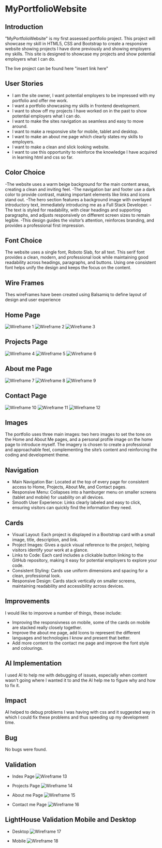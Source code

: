 # MyPortfolioWebsite

## Introduction
"MyPortfolioWebsite" is my first assessed portfolio project. This project will showcase my skill in HTML5, CSS and Bootstrap to create
a responsive website showing projects I have done previously and showing employers my skills. This site is designed to showcase my projects and 
show potential employers what I can do.

The live project can be found here "insert link here"


## User Stories
- I am the site owner, I want potential employers to be impressed with my portfolio and offer me work.
- I want a portfolio showcasing my skills in frontend development.
- I want to show off my projects I have worked on in the past to show potential employers what I can do.
- I want to make the sites navigation as seamless and easy to move around.
- I want to make a responsive site for mobile, tablet and desktop.
- I want to make an about me page which clearly states my skills to employers.
- I want to make a clean and slick looking website.
- I want to use this opportunity to reinforce the knowledge I have acquired in learning html and css so far.

## Color Choice
-The website uses a warm beige background for the main content areas, creating a clean and inviting feel. 
-The navigation bar and footer use a dark color to provide contrast, making important elements like links and icons stand out.
-The hero section features a background image with overlayed introductory text, immediately introducing me as a Full Stack Developer. 
-The text is styled for readability, with clear headings and supporting paragraphs, and adjusts responsively on different screen sizes to remain legible. 
-This design guides the visitor’s attention, reinforces branding, and provides a professional first impression.

## Font Choice
The website uses a single font, Roboto Slab, for all text. This serif font provides a clean, modern, and professional look while maintaining good readability across headings, paragraphs, and buttons. Using one consistent font helps unify the design and keeps the focus on the content.

## Wire Frames
Thes wireFrames have been created using Balsamiq to define layout of design and user experience

## Home Page
![Wireframe 1](assets/images/DesktopPage1.png)
![Wireframe 2](assets/images/IpadPage1.png)
![Wireframe 3](assets/images/PhonePage1.png)

## Projects Page
![Wireframe 4](assets/images/DesktopPage2.png)
![Wireframe 5](assets/images/tabletpage2.png)
![Wireframe 6](assets/images/PhonePage2.png)

## About me Page
![Wireframe 7](assets/images/PageThreeDesktop.png)
![Wireframe 8](assets/images/Ipadpage3.png)
![Wireframe 9](assets/images/PhonePage3.png)

## Contact Page
![Wireframe 10](assets/images/DesktopPage4.png)
![Wireframe 11](assets/images/TabletPage4.png)
![Wireframe 12](assets/images/PhonePage4.png)

## Images
The portfolio uses three main images: two hero images to set the tone on the Home and About Me pages, and a personal profile image on the home page to introduce myself. The imagery is chosen to create a professional and approachable feel, complementing the site’s content and reinforcing the coding and development theme.

## Navigation
- Main Navigation Bar: Located at the top of every page for consistent access to Home, Projects, About Me, and Contact pages.
- Responsive Menu: Collapses into a hamburger menu on smaller screens (tablet and mobile) for usability on all devices.
- Smooth User Experience: Links clearly labeled and easy to click, ensuring visitors can quickly find the information they need.

## Cards
- Visual Layout: Each project is displayed in a Bootstrap card with a small image, title, description, and link.
- Project Images: Gives a quick visual reference to the project, helping visitors identify your work at a glance.
- Links to Code: Each card includes a clickable button linking to the GitHub repository, making it easy for potential employers to explore your code.
- Consistent Styling: Cards use uniform dimensions and spacing for a clean, professional look.
- Responsive Design: Cards stack vertically on smaller screens, maintaining readability and accessibility across devices.

## Improvements
I would like to imporove a number of things, these include:
- Improving the responsivness on mobile, some of the cards on mobile are stacked really closely together.
- Improve the about me page, add Icons to represent the different languages and technologies I know and present that better.
- Add more content to the contact me page and improve the font style and colourings.


## AI Implementation
I used AI to help me with debugging of issues, especially when content wasn't going where I wanted it to and the AI help me to figure why and how to fix it.

## Impact
AI helped to debug problems I was having with css and it suggested way in which I could fix these problems and thus speeding up my development time.

## Bug
No bugs were found.

## Validation
- Index Page
![Wireframe 13](assets/images/indexpageValidation.png)

- Projects Page
![Wireframe 14](assets/images/projectspagevalidation.png)

- About me Page
![Wireframe 15](assets/images/aboutmevalidationpage.png)

- Contact me Page
![Wireframe 16](assets/images/contactmepagevalidation.png)

## LightHouse Validation Mobile and Desktop

- Desktop
![Wireframe 17](assets/images/desktoplighthouse.png)

- Mobile
![Wireframe 18](assets/images/lighthouse.png)
